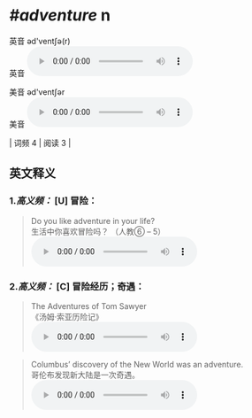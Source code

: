 # ***\#adventure*** n
英音 əd'ventʃə(r)  
英音
<audio src="./media/adventure-B.aac" controls="controls"></audio>

美音 əd'ventʃər  
美音
<audio src="./media/adventure.aac" controls="controls"></audio>



| 词频 4 | 阅读 3 |  

英文释义
---
### 1.*高义频：* **[U] 冒险：**  

 > Do you like adventure in your life?  
 > 生活中你喜欢冒险吗？  （人教⑥ – 5）  
<audio src="./media/1-adventure.aac" controls="controls"></audio>

### 2.*高义频：* **[C] 冒险经历；奇遇：**  

 > The Adventures of Tom Sawyer  
 > 《汤姆·索亚历险记》    
<audio src="./media/2-adventure.aac" controls="controls"></audio>

 > Columbus’ discovery of the New World was an adventure.  
 > 哥伦布发现新大陆是一次奇遇。    
<audio src="./media/3-adventure.aac" controls="controls"></audio>


